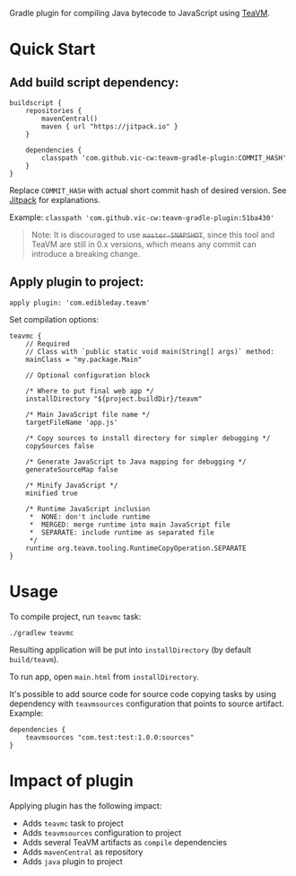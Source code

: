 Gradle plugin for compiling Java bytecode to JavaScript using [TeaVM](http://teavm.org/).

Quick Start
===========

## Add build script dependency:

```
buildscript {
    repositories {
        mavenCentral()
        maven { url "https://jitpack.io" }
    }

    dependencies {
        classpath 'com.github.vic-cw:teavm-gradle-plugin:COMMIT_HASH'
    }
}
```
Replace `COMMIT_HASH` with actual short commit hash of desired version. See [Jitpack](https://jitpack.io/) for explanations.

Example: `classpath 'com.github.vic-cw:teavm-gradle-plugin:51ba430'`

> Note: It is discouraged to use <strike>`master-SNAPSHOT`</strike>, since this tool and TeaVM are still in 0.x versions, which means any commit can introduce a breaking change.

## Apply plugin to project:
```
apply plugin: 'com.edibleday.teavm'
```

Set compilation options:
```
teavmc {
    // Required
    // Class with `public static void main(String[] args)` method:
    mainClass = "my.package.Main"

    // Optional configuration block

    /* Where to put final web app */
    installDirectory "${project.buildDir}/teavm"

    /* Main JavaScript file name */
    targetFileName 'app.js'

    /* Copy sources to install directory for simpler debugging */
    copySources false

    /* Generate JavaScript to Java mapping for debugging */
    generateSourceMap false

    /* Minify JavaScript */
    minified true

    /* Runtime JavaScript inclusion
     *  NONE: don't include runtime
     *  MERGED: merge runtime into main JavaScript file
     *  SEPARATE: include runtime as separated file
     */
    runtime org.teavm.tooling.RuntimeCopyOperation.SEPARATE
}
```

Usage
=====
To compile project, run `teavmc` task:
```
./gradlew teavmc
```

Resulting application will be put into `installDirectory` (by default `build/teavm`).

To run app, open `main.html` from `installDirectory`.

It's possible to add source code for source code copying tasks by using dependency with `teavmsources` configuration that points to source artifact. Example:

```
dependencies {
    teavmsources "com.test:test:1.0.0:sources"
}
```

Impact of plugin
================

Applying plugin has the following impact:

- Adds `teavmc` task to project
- Adds `teavmsources` configuration to project
- Adds several TeaVM artifacts as `compile` dependencies
- Adds `mavenCentral` as repository
- Adds `java` plugin to project
